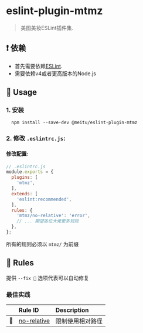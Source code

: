 
# eslint-plugin-mtmz

> 美图美妆ESLint插件集.

## ❗️ 依赖

- 首先需要依赖[ESLint](http://eslint.org/).
- 需要依赖v4或者更高版本的Node.js

## 🚀 Usage

### 1. 安装

```shell
  npm install --save-dev @meitu/eslint-plugin-mtmz
```

### 2. 修改 `.eslintrc.js`:

#### 修改配置:

```javascript
// .eslintrc.js
module.exports = {
  plugins: [
    'mtmz',
  ],
  extends: [
    'eslint:recommended',
  ],
  rules: {
    'mtmz/no-relative': 'error',
    // ... 期望各位大佬更多规则
  },
};
```

所有的规则必须以 `mtmz/` 为前缀

## 🍟 Rules

提供 `--fix 🔧` 选项代表可以自动修复

### 最佳实践

|    | Rule ID | Description |
|:---|:--------|:------------|
| 🔧 | [no-relative](./docs/rules/no-relative.md) | 限制使用相对路径 |

